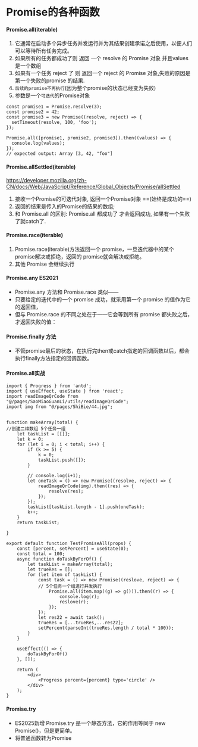 # Promise的各种函数
#### Promise.all(iterable)

1.  它通常在启动多个异步任务并发运行并为其结果创建承诺之后使用，以便人们可以等待所有任务完成。
2.  如果所有的任务都成功了则 返回 一个 resolve 的 Promise 对象 并且values 是一个数组
3.  如果有一个任务 reject 了 则 返回一个 reject 的 Promise 对象,失败的原因是第一个失败的promise 的结果. 
4. ``后续的promise不再执行``(因为整个promise的状态已经变为失败)
4. 参数是一个``可迭代``的Promise对象
<!---->

    const promise1 = Promise.resolve(3);
    const promise2 = 42;
    const promise3 = new Promise((resolve, reject) => {
      setTimeout(resolve, 100, 'foo');
    });

    Promise.all([promise1, promise2, promise3]).then((values) => {
      console.log(values);
    });
    // expected output: Array [3, 42, "foo"]

#### Promise.allSettled(iterable)

<https://developer.mozilla.org/zh-CN/docs/Web/JavaScript/Reference/Global_Objects/Promise/allSettled>

1.  接收一个Promise的可迭代对象, 返回一个Promise对象 ==(始终是成功的==)
2.  返回的结果是传入的Promise的结果的数组;
3.  和 Promise.all 的区别: Promise.all 都成功了 才会返回成功, 如果有一个失败了就catch了.

#### Promise.race(iterable)

1.  Promise.race(iterable)方法返回一个 promise，一旦迭代器中的某个promise解决或拒绝，返回的 promise就会解决或拒绝。
2.  其他 Promise 会继续执行

#### Promise.any ES2021

- Promise.any 方法和 Promise.race 类似——
- 只要给定的迭代中的一个 promise 成功，就采用第一个 promise 的值作为它的返回值，
- 但与 Promise.race 的不同之处在于——它会等到所有 promise 都失败之后，才返回失败的值：

#### Promise.finally 方法

- 不管promise最后的状态，在执行完then或catch指定的回调函数以后，都会执行finally方法指定的回调函数。

#### Promise.all实战

```
import { Progress } from 'antd';
import { useEffect, useState } from 'react';
import readImageQrCode from "@/pages/SaoMiaoGuanLi/utils/readImageQrCode";
import img from "@/pages/ShiBie/44.jpg";


function makeArray(total) { 
//创建二维数组 5个任务一组
    let taskList = [[]];
    let k = 0;
    for (let i = 0; i < total; i++) {
        if (k >= 5) {
            k = 0;
            taskList.push([]);
        }

        // console.log(i+1);
        let oneTask = () => new Promise((resolve, reject) => {
            readImageQrCode(img).then((res) => {
                resolve(res);
            });
        });
        taskList[taskList.length - 1].push(oneTask);
        k++;
    }
    return taskList;

}

export default function TestPromiseAll(props) {
	const [percent, setPercent] = useState(0);
	const total = 100;
    async function doTaskByForOf() {
        let taskList = makeArray(total);
        let trueRes = [];
        for (let item of taskList) {
            const task = () => new Promise((reslove, reject) => {
            // 5个任务一个组进行并发执行
                Promise.all(item.map((g) => g())).then((r) => {
                    console.log(r);
                    reslove(r);
                });
            });
            let res22 = await task();
            trueRes = [...trueRes,...res22];
            setPercent(parseInt(trueRes.length / total * 100));
        }
    }

	useEffect(() => {
        doTaskByForOf()
	}, []);

	return (
		<div>
			<Progress percent={percent} type='circle' />
		</div>
	);
}

```
#### Promise.try
- ES2025新增 Promise.try 是一个静态方法，它的作用等同于 new Promise()，但是更简单。
- 将普通函数转为Promise
